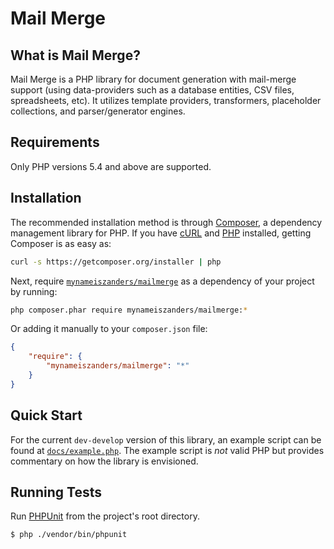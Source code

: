 Mail Merge
==========

<!--
    Guidelines for a Successful README
    ==================================
    - Name of the projects and all sub-modules and libraries (sometimes they are
      named different and very confusing to new users).
    - Descriptions of all the project, and all sub-modules and libraries.
    - 5-line code snippet on how its used (if it's a library).
    - Copyright and licensing information (or "Read LICENSE").
    - Instruction to grab the documentation.
    - Instructions to install, configure, and to run the programs.
    - Instruction to grab the latest code and detailed instructions to build it
      (or quick overview and "Read INSTALL").
    - List of authors or "Read AUTHORS".
    - Instructions to submit bugs, feature requests, submit patches, join
      mailing list, get announcements, or join the user or dev community in
      other forms.
    - Other contact info (email address, website, company name, address, etc).
    - A brief history if it's a replacement or a fork of something else.
    - Legal notices (crypto stuff).
-->

What is Mail Merge?
-------------------

Mail Merge is a PHP library for document generation with mail-merge support (using data-providers such as a database
entities, CSV files, spreadsheets, etc). It utilizes template providers, transformers, placeholder collections, and
parser/generator engines.


Requirements
------------

Only PHP versions 5.4 and above are supported.

Installation
------------

The recommended installation method is through [Composer](https://getcomposer.org), a dependency management library for PHP. If you have [cURL](http://curl.haxx.se) and [PHP](http://php.net/) installed, getting Composer is as easy as:

```bash
curl -s https://getcomposer.org/installer | php
```

Next, require [`mynameiszanders/mailmerge`](https://packagist.org/mynameiszanders/mailmerge) as a dependency of your project by running:

```bash
php composer.phar require mynameiszanders/mailmerge:*
```

Or adding it manually to your `composer.json` file:

```json
{
    "require": {
        "mynameiszanders/mailmerge": "*"
    }
}
```

Quick Start
-----------

For the current `dev-develop` version of this library, an example script can be found at [`docs/example.php`](docs/example.php).
The example script is *not* valid PHP but provides commentary on how the library is envisioned.

Running Tests
-------------

Run [PHPUnit](https://phpunit.de/ "Programmer-oriented testing framework for PHP.") from the project's root directory.

```bash
$ php ./vendor/bin/phpunit
```

